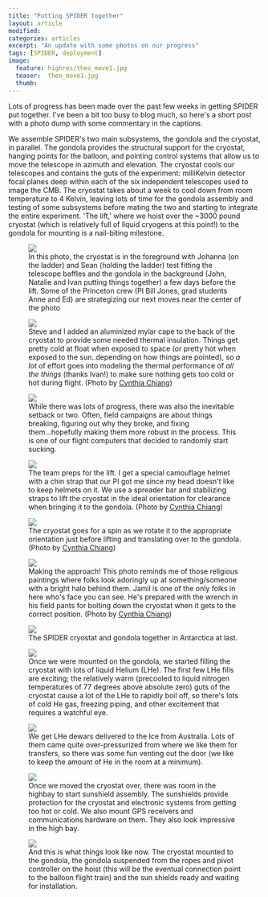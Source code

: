 ```yaml
---
title: "Putting SPIDER together"
layout: article
modified:
categories: articles
excerpt: "An update with some photos on our progress"
tags: [SPIDER, deployment]
image:
  feature: highres/theo_move1.jpg
  teaser:  theo_move1.jpg
  thumb:
---
```


Lots of progress has been made over the past few weeks in getting SPIDER put together.  I've been a bit too busy to blog much, so here's a short post with a photo dump with some commentary in the captions.  

We assemble SPIDER's two main subsystems, the gondola and the cryostat, in parallel. The gondola provides the structural support for the cryostat, hanging points for the balloon, and pointing control systems that allow us to move the telescope in azimuth and elevation.  The cryostat cools our telescopes and contains the guts of the experiment: milliKelvin detector focal planes deep within each of the six independent telescopes used to image the CMB.  The cryostat takes about a week to cool down from room temperature to 4 Kelvin, leaving lots of time for the gondola assembly and testing of some subsystems before mating the two and starting to integrate the entire experiment. 'The lift,' where we hoist over the ~3000 pound cryostat (which is relatively full of liquid cryogens at this point!) to the gondola for mounting is a nail-biting milestone.

<figure>
        <a href="{{ site.url }}/images/highres/spider_baffle.jpg"><img src="{{ site.url }}/images/spider_baffle.jpg"></a>
        <figcaption>In this photo, the cryostat is in the foreground with Johanna (on the ladder) and Sean (holding the ladder) test fitting the telescope baffles and the gondola in the background (John, Natalie and Ivan putting things together) a few days before the lift. Some of the Princeton crew (PI Bill Jones, grad students Anne and Ed) are strategizing our next moves near the center of the photo</figcaption>
</figure>

<figure>
        <a href="{{ site.url }}/images/highres/theo_cape.jpg"><img src="{{ site.url }}/images/theo_cape.jpg"></a>
        <figcaption>Steve and I added an aluminized mylar cape to the back of the cryostat to provide some needed thermal insulation. Things get pretty cold at float when exposed to space (or pretty hot when exposed to the sun..depending on how things are pointed), so <i>a lot</i> of effort goes into modeling the thermal performance of <i>all the things</i> (thanks Ivan!) to make sure nothing gets too cold or hot during flight.  (Photo by <a href="http://www.physicschick.com">Cynthia Chiang</a>)</figcaption>
</figure>

<figure>
        <a href="{{ site.url }}/images/highres/itsy_trouble.jpg"><img src="{{ site.url }}/images/itsy_trouble.jpg"></a>
        <figcaption>While there was lots of progress, there was also the inevitable setback or two.  Often, field campaigns are about things breaking, figuring out why they broke, and fixing them...hopefully making them more robust in the process.  This is one of our flight computers that decided to randomly start sucking.  </figcaption>
</figure>

<figure>
        <a href="{{ site.url }}/images/highres/theo_move1.jpg"><img src="{{ site.url }}/images/theo_move1.jpg"></a>
        <figcaption>The team preps for the lift. I get a special camouflage helmet with a chin strap that our PI got me since my head doesn't like to keep helmets on it. We use a spreader bar and stabilizing straps to lift the cryostat in the ideal orientation for clearance when bringing it to the gondola.  (Photo by <a href="http://www.physicschick.com">Cynthia Chiang</a>)</figcaption>
</figure>

<figure>
        <a href="{{ site.url }}/images/highres/theo_rotate2.jpg"><img src="{{ site.url }}/images/theo_rotate2.jpg"></a>
        <figcaption>The cryostat goes for a spin as we rotate it to the appropriate orientation just before lifting and translating over to the gondola. (Photo by <a href="http://www.physicschick.com">Cynthia Chiang</a>)</figcaption>
</figure>

<figure>
        <a href="{{ site.url }}/images/highres/theo_move2.jpg"><img src="{{ site.url }}/images/theo_move2.jpg"></a>
        <figcaption>Making the approach!  This photo reminds me of those religious paintings where folks look adoringly up at something/someone with a bright halo behind them. Jamil is one of the only folks in here who's face you can see. He's prepared with the wrench in his field pants for bolting down the cryostat when it gets to the correct position. (Photo by <a href="http://www.physicschick.com">Cynthia Chiang</a>)</figcaption>
</figure>

<figure>
        <a href="{{ site.url }}/images/highres/theo_move3.jpg"><img src="{{ site.url }}/images/theo_move3.jpg"></a>
        <figcaption>The SPIDER cryostat and gondola together in Antarctica at last.</figcaption>
</figure>

<figure>
        <a href="{{ site.url }}/images/highres/spider_fill.jpg"><img src="{{ site.url }}/images/spider_fill.jpg"></a>
        <figcaption>Once we were mounted on the gondola, we started filling the cryostat with lots of liquid Helium (LHe). The first few LHe fills are exciting; the relatively warm (precooled to liquid nitrogen temperatures of 77 degrees above absolute zero) guts of the cryostat cause a lot of the LHe to rapidly boil off, so there's lots of cold He gas, freezing piping, and other excitement that requires a watchful eye. </figcaption>
</figure>

<figure>
        <a href="{{ site.url }}/images/highres/dewar_vent.jpg"><img src="{{ site.url }}/images/dewar_vent.jpg"></a>
        <figcaption>We get LHe dewars delivered to the Ice from Australia.  Lots of them came quite over-pressurized from where we like them for transfers, so there was some fun venting out the door (we like to keep the amount of He in the room at a minimum). </figcaption>
</figure>

<figure>
        <a href="{{ site.url }}/images/highres/sunshield.jpg"><img src="{{ site.url }}/images/sunshield.jpg"></a>
        <figcaption>Once we moved the cryostat over, there was room in the highbay to start sunshield assembly.  The sunshields provide protection for the cryostat and electronic systems from getting too hot or cold.  We also mount GPS receivers and communications hardware on them.  They also look impressive in the high bay.</figcaption>
</figure>

<figure>
        <a href="{{ site.url }}/images/highres/spider_gettingthere.jpg"><img src="{{ site.url }}/images/spider_gettingthere.jpg"></a>
        <figcaption>And this is what things look like now.  The cryostat mounted to the gondola, the gondola suspended from the ropes and pivot controller on the hoist (this will be the eventual connection point to the balloon flight train) and the sun shields ready and waiting for installation.</figcaption>
</figure>




